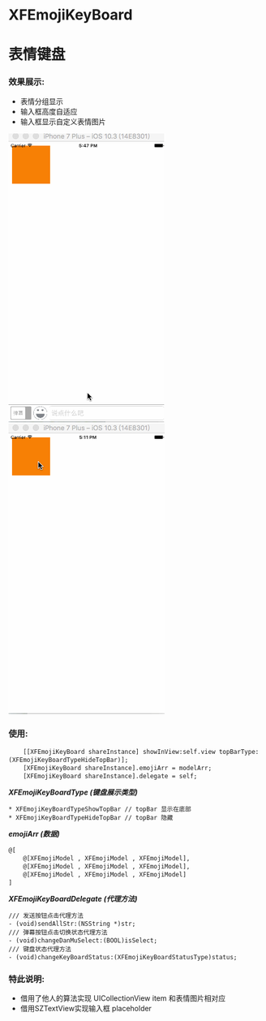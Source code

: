 # XFEmojiKeyBoard
# 表情键盘

### 效果展示:

* 表情分组显示
* 输入框高度自适应
* 输入框显示自定义表情图片


![Markdown preferences pane](https://github.com/xrefLee/XFEmojiKeyBoard/blob/master/PicSource/111.gif?raw=true) ![Markdown preferences pane](https://github.com/xrefLee/XFEmojiKeyBoard/blob/master/PicSource/222.gif?raw=true)
### 使用:
```
    [[XFEmojiKeyBoard shareInstance] showInView:self.view topBarType:(XFEmojiKeyBoardTypeHideTopBar)];
    [XFEmojiKeyBoard shareInstance].emojiArr = modelArr;
    [XFEmojiKeyBoard shareInstance].delegate = self;
```
***XFEmojiKeyBoardType (键盘展示类型)***

	* XFEmojiKeyBoardTypeShowTopBar // topBar 显示在底部 
	* XFEmojiKeyBoardTypeHideTopBar // topBar 隐藏
	
***emojiArr (数据)***

```
@[
	@[XFEmojiModel , XFEmojiModel , XFEmojiModel],
	@[XFEmojiModel , XFEmojiModel , XFEmojiModel],
	@[XFEmojiModel , XFEmojiModel , XFEmojiModel]
]
```

***XFEmojiKeyBoardDelegate (代理方法)***

```
/// 发送按钮点击代理方法
- (void)sendAllStr:(NSString *)str;
/// 弹幕按钮点击切换状态代理方法
- (void)changeDanMuSelect:(BOOL)isSelect;
/// 键盘状态代理方法
- (void)changeKeyBoardStatus:(XFEmojiKeyBoardStatusType)status;
```
### 特此说明:

* 借用了他人的算法实现 UICollectionView item 和表情图片相对应
* 借用SZTextView实现输入框 placeholder 
